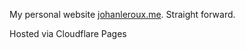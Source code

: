 My personal website [johanleroux.me](https://johanleroux.me/). Straight forward.

Hosted via Cloudflare Pages
